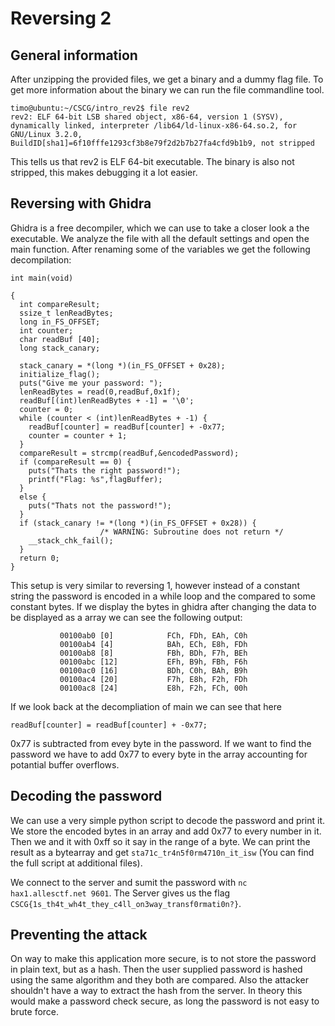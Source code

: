 # Reversing 2
## General information
After unzipping the provided files, we get a binary and a dummy flag file. To get more information about the binary we can run the file commandline tool.

```
timo@ubuntu:~/CSCG/intro_rev2$ file rev2
rev2: ELF 64-bit LSB shared object, x86-64, version 1 (SYSV), dynamically linked, interpreter /lib64/ld-linux-x86-64.so.2, for GNU/Linux 3.2.0, BuildID[sha1]=6f10fffe1293cf3b8e79f2d2b7b27fa4cfd9b1b9, not stripped
```

This tells us that rev2 is ELF 64-bit executable. The binary is also not stripped, this makes debugging it a lot easier.

## Reversing with Ghidra
Ghidra is a free decompiler, which we can use to take a closer look a the executable. We analyze the file with all the default settings and open the main function.
After renaming some of the variables we get the following decompilation:

```
int main(void)

{
  int compareResult;
  ssize_t lenReadBytes;
  long in_FS_OFFSET;
  int counter;
  char readBuf [40];
  long stack_canary;
  
  stack_canary = *(long *)(in_FS_OFFSET + 0x28);
  initialize_flag();
  puts("Give me your password: ");
  lenReadBytes = read(0,readBuf,0x1f);
  readBuf[(int)lenReadBytes + -1] = '\0';
  counter = 0;
  while (counter < (int)lenReadBytes + -1) {
    readBuf[counter] = readBuf[counter] + -0x77;
    counter = counter + 1;
  }
  compareResult = strcmp(readBuf,&encodedPassword);
  if (compareResult == 0) {
    puts("Thats the right password!");
    printf("Flag: %s",flagBuffer);
  }
  else {
    puts("Thats not the password!");
  }
  if (stack_canary != *(long *)(in_FS_OFFSET + 0x28)) {
                    /* WARNING: Subroutine does not return */
    __stack_chk_fail();
  }
  return 0;
}
```
This setup is very similar to reversing 1, however instead of a constant string the password is encoded in a while loop
and the compared to some constant bytes. If we display the bytes in ghidra after changing the data to be displayed as a array we can
see the following output:

```
           00100ab0 [0]            FCh, FDh, EAh, C0h
           00100ab4 [4]            BAh, ECh, E8h, FDh
           00100ab8 [8]            FBh, BDh, F7h, BEh
           00100abc [12]           EFh, B9h, FBh, F6h
           00100ac0 [16]           BDh, C0h, BAh, B9h
           00100ac4 [20]           F7h, E8h, F2h, FDh
           00100ac8 [24]           E8h, F2h, FCh, 00h

```

If we look back at the decompliation of main we can see that here

```
readBuf[counter] = readBuf[counter] + -0x77;
```

0x77 is subtracted from evey byte in the password. If we want to find the password we have to add 0x77 to every byte in the array
accounting for potantial buffer overflows.

## Decoding the password
We can use a very simple python script to decode the password and print it. We store the encoded bytes in an array and add 0x77 to every
number in it. Then we and it with 0xff so it say in the range of a byte. We can print the result as a bytearray and get `sta71c_tr4n5f0rm4710n_it_isw`
(You can find the full script at additional files). 

We connect to the server and sumit the password with `nc hax1.allesctf.net 9601`. The Server gives us the flag `CSCG{1s_th4t_wh4t_they_c4ll_on3way_transf0rmati0n?}`.

## Preventing the attack
On way to make this application more secure, is to not store the password in plain text, but as a hash. Then the user supplied password is hashed using the same algorithm and they both are compared.
Also the attacker shouldn't have a way to extract the hash from the server. In theory this would make a password check secure, as long the password is not easy to brute force.
